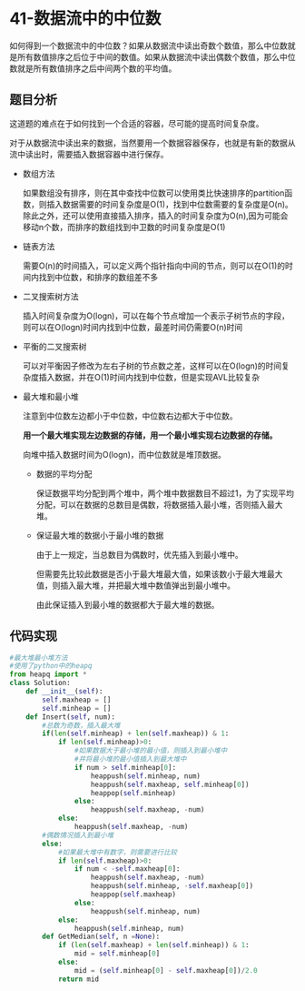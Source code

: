 # 41-数据流中的中位数

如何得到一个数据流中的中位数？如果从数据流中读出奇数个数值，那么中位数就是所有数值排序之后位于中间的数值。如果从数据流中读出偶数个数值，那么中位数就是所有数值排序之后中间两个数的平均值。

## 题目分析

这道题的难点在于如何找到一个合适的容器，尽可能的提高时间复杂度。

对于从数据流中读出来的数据，当然要用一个数据容器保存，也就是有新的数据从流中读出时，需要插入数据容器中进行保存。

- 数组方法

  如果数组没有排序，则在其中查找中位数可以使用类比快速排序的partition函数，则插入数据需要的时间复杂度是O(1)，找到中位数需要的复杂度是O(n)。除此之外，还可以使用直接插入排序，插入的时间复杂度为O(n),因为可能会移动n个数，而排序的数组找到中卫数的时间复杂度是O(1)

- 链表方法

  需要O(n)的时间插入，可以定义两个指针指向中间的节点，则可以在O(1)的时间内找到中位数，和排序的数组差不多

- 二叉搜索树方法

  插入时间复杂度为O(logn)，可以在每个节点增加一个表示子树节点的字段，则可以在O(logn)时间内找到中位数，最差时间仍需要O(n)时间

- 平衡的二叉搜索树

  可以对平衡因子修改为左右子树的节点数之差，这样可以在O(logn)的时间复杂度插入数据，并在O(1)时间内找到中位数，但是实现AVL比较复杂

- 最大堆和最小堆

  注意到中位数左边都小于中位数，中位数右边都大于中位数。

  **用一个最大堆实现左边数据的存储，用一个最小堆实现右边数据的存储。**

  向堆中插入数据时间为O(logn)，而中位数就是堆顶数据。

  - 数据的平均分配

    保证数据平均分配到两个堆中，两个堆中数据数目不超过1，为了实现平均分配，可以在数据的总数目是偶数，将数据插入最小堆，否则插入最大堆。

  - 保证最大堆的数据小于最小堆的数据

    由于上一规定，当总数目为偶数时，优先插入到最小堆中。

    但需要先比较此数据是否小于最大堆最大值，如果该数小于最大堆最大值，则插入最大堆，并把最大堆中数值弹出到最小堆中。

    由此保证插入到最小堆的数据都大于最大堆的数据。

## 代码实现

```python
#最大堆最小堆方法
#使用了python中的heapq
from heapq import *
class Solution:
    def __init__(self):
        self.maxheap = []
        self.minheap = []
    def Insert(self, num):
        #总数为奇数，插入最大堆
        if(len(self.minheap) + len(self.maxheap)) & 1:
            if len(self.minheap)>0:
                #如果数据大于最小堆的最小值，则插入到最小堆中
                #并将最小堆的最小值插入到最大堆中
                if num > self.minheap[0]:
                    heappush(self.minheap, num)
                    heappush(self.maxheap, self.minheap[0])
                    heappop(self.minheap)
                else:
                    heappush(self.maxheap, -num)
            else:
                heappush(self.maxheap, -num)
        #偶数情况插入到最小堆
        else:
            #如果最大堆中有数字，则需要进行比较
            if len(self.maxheap)>0:
                if num < -self.maxheap[0]:
                    heappush(self.maxheap, -num)
                    heappush(self.minheap, -self.maxheap[0])
                    heappop(self.maxheap)
                else:
                    heappush(self.minheap, num)
            else:
                heappush(self.minheap, num)
        def GetMedian(self, n =None):
            if (len(self.maxheap) + len(self.minheap)) & 1:
                mid = self.minheap[0]
            else:
                mid = (self.minheap[0] - self.maxheap[0])/2.0
            return mid
                
```

